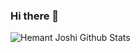 ### Hi there 👋

<!--
**libaibuaidufu/libaibuaidufu** is a ✨ _special_ ✨ repository because its `README.md` (this file) appears on your GitHub profile.

Here are some ideas to get you started:

- 🔭 I’m currently working on ...
- 🌱 I’m currently learning ...
- 👯 I’m looking to collaborate on ...
- 🤔 I’m looking for help with ...
- 💬 Ask me about ...
- 📫 How to reach me: ...
- 😄 Pronouns: ...
- ⚡ Fun fact: ...
-->
![Hemant Joshi Github Stats](https://github-readme-stats.vercel.app/api?username=libaibuaidufu&show_icons=true&title_color=fff&icon_color=79ff97&text_color=9f9f9f&bg_color=151515&hide=["contribs"])
